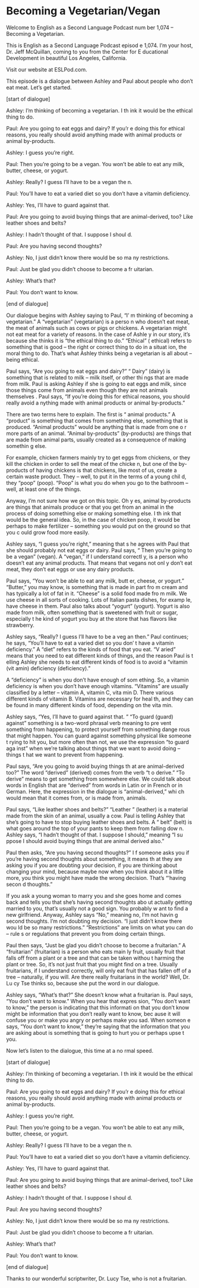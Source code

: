 # Becoming a Vegetarian/Vegan

Welcome to English as a Second Language Podcast num ber 1,074 – Becoming a Vegetarian.

This is English as a Second Language Podcast episod e 1,074. I’m your host, Dr. Jeff McQuillan, coming to you from the Center for E ducational Development in beautiful Los Angeles, California.

Visit our website at ESLPod.com.

This episode is a dialogue between Ashley and Paul about people who don’t eat meat. Let’s get started.

[start of dialogue]

Ashley: I’m thinking of becoming a vegetarian. I th ink it would be the ethical thing to do.

Paul: Are you going to eat eggs and dairy? If you’r e doing this for ethical reasons, you really should avoid anything made with  animal products or animal by-products.

Ashley: I guess you’re right.

Paul: Then you’re going to be a vegan. You won’t be  able to eat any milk, butter, cheese, or yogurt.

Ashley: Really? I guess I’ll have to be a vegan the n.

Paul: You’ll have to eat a varied diet so you don’t  have a vitamin deficiency.

Ashley: Yes, I’ll have to guard against that.

Paul: Are you going to avoid buying things that are  animal-derived, too? Like leather shoes and belts?

Ashley: I hadn’t thought of that. I suppose I shoul d.

Paul: Are you having second thoughts?

Ashley: No, I just didn’t know there would be so ma ny restrictions.

 Paul: Just be glad you didn’t choose to become a fr uitarian.

Ashley: What’s that?

Paul: You don’t want to know.

[end of dialogue]

Our dialogue begins with Ashley saying to Paul, “I’ m thinking of becoming a vegetarian.” A “vegetarian” (vegetarian) is a perso n who doesn’t eat meat, the meat of animals such as cows or pigs or chickens. A  vegetarian might not eat meat for a variety of reasons. In the case of Ashle y in our story, it’s because she thinks it is “the ethical thing to do.” “Ethical” ( ethical) refers to something that is good – the right or correct thing to do in a situat ion, the moral thing to do. That’s what Ashley thinks being a vegetarian is all about – being ethical.

Paul says, “Are you going to eat eggs and dairy?” “ Dairy” (dairy) is something that is related to milk – milk itself, or other thi ngs that are made from milk. Paul is asking Ashley if she is going to eat eggs and milk,  since those things come from animals even though they are not animals themselves . Paul says, “If you’re doing this for ethical reasons, you should really avoid a nything made with animal products or animal by-products.”

There are two terms here to explain. The first is “ animal products.” A “product” is something that comes from something else, something  that is produced. “Animal products” would be anything that is made from one o r more parts of an animal. “Animal by-products” (by-products) are things that are made from animal parts, usually created as a consequence of making somethin g else.

For example, chicken farmers mainly try to get eggs  from chickens, or they kill the chicken in order to sell the meat of the chicke n, but one of the by-products of having chickens is that chickens, like most of us, create a certain waste product. They – well, to put it in the terms of a young chil d, they “poop” (poop). “Poop” is what you do when you go to the bathroom – well, at least one of the things.

Anyway, I’m not sure how we got on this topic. Oh y es, animal by-products are things that animals produce or that you get from an  animal in the process of doing something else or making something else. I th ink that would be the general idea. So, in the case of chicken poop, it would be perhaps to make fertilizer – something you would put on the ground so that you c ould grow food more easily.

Ashley says, “I guess you’re right,” meaning that s he agrees with Paul that she should probably not eat eggs or dairy. Paul says, “ Then you’re going to be a vegan” (vegan). A “vegan,” if I understand correctl y, is a person who doesn’t eat any animal products. That means that vegans not onl y don’t eat meat, they don’t eat eggs or use any dairy products.

Paul says, “You won’t be able to eat any milk, butt er, cheese, or yogurt.” “Butter,” you may know, is something that is made in part fro m cream and has typically a lot of fat in it. “Cheese” is a solid food made fro m milk. We use cheese in all sorts of cooking. Lots of Italian pasta dishes, for examp le, have cheese in them. Paul also talks about “yogurt” (yogurt). Yogurt is also made from milk, often something that is sweetened with fruit or sugar, especially t he kind of yogurt you buy at the store that has flavors like strawberry.

Ashley says, “Really? I guess I’ll have to be a veg an then.” Paul continues; he says, “You’ll have to eat a varied diet so you don’ t have a vitamin deficiency.” A “diet” refers to the kinds of food that you eat. “V aried” means that you need to eat different kinds of things, and the reason Paul is t elling Ashley she needs to eat different kinds of food is to avoid a “vitamin (vit amin) deficiency (deficiency).”

A “deficiency” is when you don’t have enough of som ething. So, a vitamin deficiency is when you don’t have enough vitamins. “Vitamins” are usually classified by a letter – vitamin A, vitamin C, vita min D. There various different kinds of vitamin B. Vitamins are necessary for heal th, and they can be found in many different kinds of food, depending on the vita min.

Ashley says, “Yes, I’ll have to guard against that. ” “To guard (guard) against” something is a two-word phrasal verb meaning to pre vent something from happening, to protect yourself from something dange rous that might happen. You can guard against something physical like someone t rying to hit you, but more often than not, we use the expression “to guard aga inst” when we’re talking about things that we want to avoid doing – things t hat we want to prevent from happening.

Paul says, “Are you going to avoid buying things th at are animal-derived too?” The word “derived” (derived) comes from the verb “t o derive.” “To derive” means to get something from somewhere else. We could talk  about words in English that are “derived” from words in Latin or in French  or in German. Here, the expression in the dialogue is “animal-derived,” whi ch would mean that it comes from, or is made from, animals.

Paul says, “Like leather shoes and belts?” “Leather ” (leather) is a material made from the skin of an animal, usually a cow. Paul is telling Ashley that she’s going to have to stop buying leather shoes and belts. A “ belt” (belt) is what goes around the top of your pants to keep them from falling dow n. Ashley says, “I hadn’t thought of that. I suppose I should,” meaning “I su ppose I should avoid buying things that are animal derived also.”

Paul then asks, “Are you having second thoughts?” I f someone asks you if you’re having second thoughts about something, it means th at they are asking you if you are doubting your decision, if you are thinking  about changing your mind, because maybe now when you think about it a little more, you think you might have made the wrong decision. That’s “’having secon d thoughts.”

If you ask a young woman to marry you and she goes home and comes back and tells you that she’s having second thoughts abo ut actually getting married to you, that’s usually not a good sign. You probably w ant to find a new girlfriend. Anyway, Ashley says “No,” meaning no, I’m not havin g second thoughts. I’m not doubting my decision. “I just didn’t know there wou ld be so many restrictions.” “Restrictions” are limits on what you can do – rule s or regulations that prevent you from doing certain things.

Paul then says, “Just be glad you didn’t choose to become a fruitarian.” A “fruitarian” (fruitarian) is a person who eats main ly fruit, usually fruit that falls off from a plant or a tree and that can be taken withou t harming the plant or tree. So, it’s not just fruit that you might find on a tree. Usually fruitarians, if I understand correctly, will only eat fruit that has fallen off of a tree – naturally, if you will. Are there really fruitarians in the world? Well, Dr. Lu cy Tse thinks so, because she put the word in our dialogue.

Ashley says, “What’s that?” She doesn’t know what a  fruitarian is. Paul says, “You don’t want to know.” When you hear that expres sion, “You don’t want to know,” the person is indicating that this informati on that you don’t know might be information that you don’t really want to know, bec ause it will confuse you or make you angry or perhaps make you sad. When someon e says, “You don’t want to know,” they’re saying that the information that you are asking about is something that is going to hurt you or perhaps upse t you.

Now let’s listen to the dialogue, this time at a no rmal speed.

[start of dialogue]

Ashley: I’m thinking of becoming a vegetarian. I th ink it would be the ethical thing to do.

Paul: Are you going to eat eggs and dairy? If you’r e doing this for ethical reasons, you really should avoid anything made with  animal products or animal by-products.

Ashley: I guess you’re right.

Paul: Then you’re going to be a vegan. You won’t be  able to eat any milk, butter, cheese, or yogurt.

Ashley: Really? I guess I’ll have to be a vegan the n.

Paul: You’ll have to eat a varied diet so you don’t  have a vitamin deficiency.

Ashley: Yes, I’ll have to guard against that.

Paul: Are you going to avoid buying things that are  animal-derived, too? Like leather shoes and belts?

Ashley: I hadn’t thought of that. I suppose I shoul d.

Paul: Are you having second thoughts?

Ashley: No, I just didn’t know there would be so ma ny restrictions.

Paul: Just be glad you didn’t choose to become a fr uitarian.

Ashley: What’s that?

Paul: You don’t want to know.

[end of dialogue]

Thanks to our wonderful scriptwriter, Dr. Lucy Tse,  who is not a fruitarian.




